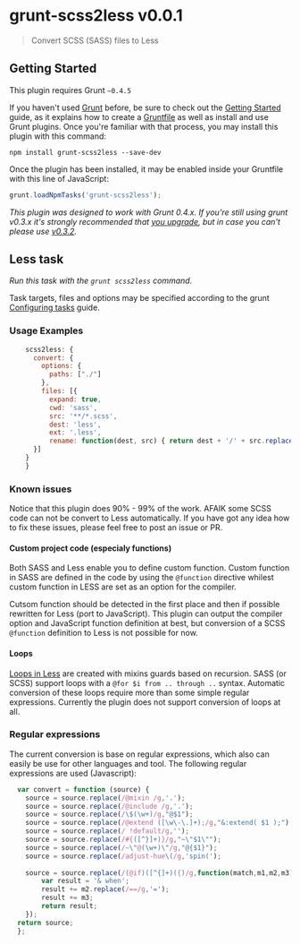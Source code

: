 # grunt-scss2less v0.0.1

> Convert SCSS (SASS) files to Less 

## Getting Started
This plugin requires Grunt `~0.4.5`

If you haven't used [Grunt](http://gruntjs.com/) before, be sure to check out the [Getting Started](http://gruntjs.com/getting-started) guide, as it explains how to create a [Gruntfile](http://gruntjs.com/sample-gruntfile) as well as install and use Grunt plugins. Once you're familiar with that process, you may install this plugin with this command:

```shell
npm install grunt-scss2less --save-dev
```

Once the plugin has been installed, it may be enabled inside your Gruntfile with this line of JavaScript:

```js
grunt.loadNpmTasks('grunt-scss2less');
```

*This plugin was designed to work with Grunt 0.4.x. If you're still using grunt v0.3.x it's strongly recommended that [you upgrade](http://gruntjs.com/upgrading-from-0.3-to-0.4), but in case you can't please use [v0.3.2](https://github.com/gruntjs/grunt-contrib-less/tree/grunt-0.3-stable).*


## Less task
_Run this task with the `grunt scss2less` command._

Task targets, files and options may be specified according to the grunt [Configuring tasks](http://gruntjs.com/configuring-tasks) guide.


### Usage Examples

```js
	scss2less: {
	  convert: {
		options: {
		  paths: ["./"]
		},
		files: [{
          expand: true,
          cwd: 'sass',
          src: '**/*.scss',
          dest: 'less',
          ext: '.less',
          rename: function(dest, src) { return dest + '/' + src.replace('_','');}
      }]
	}
	}
```
### Known issues
Notice that this plugin does 90% - 99% of the work. AFAIK some SCSS code can not be convert to Less automatically.
If you have got any idea how to fix these issues, please feel free to post an issue or PR.

#### Custom project code (especialy functions)
Both SASS and Less enable you to define custom function. Custom function in SASS are defined in the code by using the `@function` directive whilest custom function in LESS are set as an option for the compiler.

Cutsom function should be detected in the first place and then if possible rewritten for Less (port to JavaScript). This plugin can output the compiler option and JavaScript function definition at best, but conversion of a SCSS `@function` definition to Less is not possible for now.

#### Loops
[Loops in Less](http://lesscss.org/features/#loops-feature) are created with  mixins guards based on recursion. SASS (or SCSS) support loops with a `@for $i from .. through ..` syntax. Automatic conversion of these loops require more than some simple regular expressions. Currently the plugin does not support conversion of loops at all.

### Regular expressions
The current conversion is base on regular expressions, which also can easily be use for other languages and tool. The following regular expressions are used (Javascript):

```js
  var convert = function (source) {
    source = source.replace(/@mixin /g,'.');
    source = source.replace(/@include /g,'.');
    source = source.replace(/\$(\w+)/g,"@$1");
    source = source.replace(/@extend ([\w\-\.]+);/g,"&:extend( $1 );");
    source = source.replace(/ !default/g,'');
    source = source.replace(/#{([^}]+)}/g,"~\"$1\"");
    source = source.replace(/~\"@(\w+)\"/g,"@{$1}");
    source = source.replace(/adjust-hue\(/g,'spin(');
    
    source = source.replace(/(@if)([^{]+)({)/g,function(match,m1,m2,m3){ 
		var result = '& when';
		result += m2.replace(/==/g,'=');
		result += m3;
		return result;
	});
  return source;
  };
```

